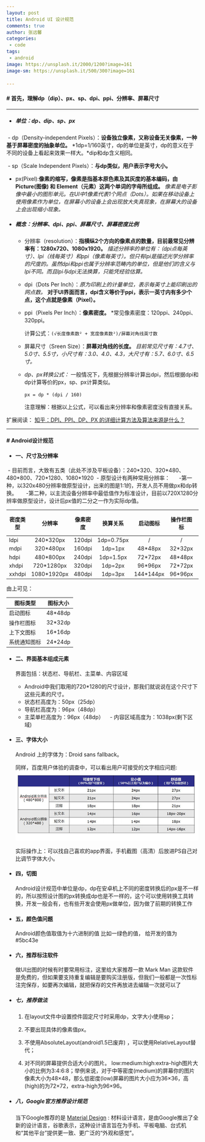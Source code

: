 ```yaml
---
layout: post
title: Android UI 设计规范
comments: true
author: 张远馨
categories:
 - code
tags:
 - android
image: https://unsplash.it/2000/1200?image=161
image-sm: https://unsplash.it/500/300?image=161

---
```



#### # 首先，理解dp（dip）、px、sp、dpi、ppi、分辨率、屏幕尺寸

---

+ ##### _单位：dp、dip、sp、px_
  - dp（Density-independent Pixels）：**设备独立像素，又称设备无关像素，一种基于屏幕密度的抽象单位。** *1dp=1/160英寸，dp的单位是英寸，dp的意义在于不同的设备上看起来效果一样大。*dip和dp含义相同。

  - sp（Scale Independent Pixels）：**与dp类似，用户表示字号大小。**

  - px(Pixel):**像素的缩写，像素是指基本原色素及其灰度的基本编码，由 Picture(图像) 和 Element（元素）这两个单词的字母所组成。** *像素是电子影像中最小的图形单元。在UI中1像素代表1个网点（Dots）。如果在移动设备上使用像素作为单位，在屏幕小的设备上会出现放大失真现象，在屏幕大的设备上会出现缩小现象。*

+ ##### _概念：分辨率、dpi、ppi、屏幕尺寸、屏幕密度比例_

  - 分辨率（resolution）：**指横纵2个方向的像素点的数量，目前最常见分辨率有：1280x720、1080x1920。** *描述分辨率的单位有：（dpi点每英寸）、lpi（线每英寸）和ppi（像素每英寸）。但只有lpi是描述光学分辨率的尺度的。虽然dpi和ppi也属于分辨率范畴内的单位，但是他们的含义与lpi不同。而且lpi与dpi无法换算，只能凭经验估算。*

  - dpi（Dots Per Inch）：*原为印刷上的计量单位，表示每英寸上能印刷出的网点数。*  **对于UI界面而言，dpi含义等价于ppi，表示一英寸内有多少个点，这个点就是像素（Pixel）。**

  - ppi（Pixels Per Inch）：**像素密度。** *常见像素密度：120ppi、240ppi、320ppi。

    计算公式：`(√长度像素数² + 宽度像素数²)/屏幕对角线英寸数`

  - 屏幕尺寸（Sreen Size）：**屏幕对角线的长度。** *目前常见尺寸有：4.7寸、5.0寸、5.5寸，小尺寸有：3.0、4.0、4.3，大尺寸有：5.7、6.0寸、6.5寸。*

  - _dp、px转换公式：_
  一般情况下，先根据分辨率计算出dpi，然后根据dpi和dp计算等价的px，sp、px计算类似。

    `px = dp * (dpi / 160)`

    注意理解：根据以上公式，可以看出来分辨率和像素密度没有直接关系。

扩展阅读：
[知乎：DPI、PPI、DP、PX 的详细计算方法及算法来源是什么？](https://www.zhihu.com/question/21220154)

---
#### # Android设计规范

+ #### 一、尺寸及分辨率
  - 目前而言，大致有五类（此处不涉及平板设备）：240\*320、320\*480、480\*800、720\*1280、1080\*1920
  - 原型设计有两种常用分辨率：
      -第一种，以320x480分辨率做原型设计，出来的图是1:1的，开发人员不用做px和dp转换。
      -第二种，以主流设备分辨率中最低值作为标准设计，目前以720X1280分辨率做原型设计，设计后px值的二分之一作为实际dp值。


| 密度类型 | 分辨率 | 像素密度 | 换算关系 | 启动图标|操作栏图标| 上下文图标| 系统通知图标(白色)|
| --- | :---: | :---: | :---: | :---: | :---: | :---: | :---: |
| ldpi| 240\*320px | 120dpi | 1dp=0.75px |/|/|/|/|
| mdpi| 320\*480px | 160dpi | 1dp=1px |48\*48px|32\*32px|16\*16px |24\*24px|
| hdpi| 480\*800px | 240dpi | 1dp=1.5px |72\*72px|48\*48px|24\*24px |36\*36px|
| xhdpi| 720\*1280px | 320dpi | 1dp=2px |96\*96px|72\*72px|32\*32px |48\*48px|
| xxhdpi| 1080\*1920px | 480dpi | 1dp=3px |144\*144px|96\*96px|48\*48px |72\*72px|

由上可见：

|图标类型|图标大小|
| --- | :---: |
|启动图标|48\*48dp|
|操作栏图标|32\*32dp|
|上下文图标|16\*16dp|
|系统通知图标|24\*24dp|

+ #### 二、界面基本组成元素
    界面包括：状态栏、导航栏、主菜单、内容区域
    - Android中我们取用的720*1280的尺寸设计，那我们就说说在这个尺寸下这些元素的尺寸。
    - 状态栏高度为：50px（25dp）
    - 导航栏高度为：96px（48dp）
    - 主菜单栏高度为：96px（48dp）
    - 内容区域高度为：1038px(剩下区域)

+ #### 三、字体大小
    Android 上的字体为：Droid sans fallback。

    同样，百度用户体验的调查中，可以看出用户可接受的文字相应问题:
    ![android字体大小示例图](/assets/images/2017-01-10/android_font_1.png)

    实际操作上：可以找自己喜欢的app界面，手机截图（高清）后放进PS自己对比调节字体大小。
+ #### 四，切图
    Android设计规范中单位是dp，dp在安卓机上不同的密度转换后的px是不一样的，所以按照设计图的px转换成dp也是不一样的，这个可以使用转换工具转换，开发一般会有，也有些开发会使用px做单位，因为做了前期的转换工作
+ #### 五，颜色值问题
    Android颜色值取值为十六进制的值 比如一绿色的值， 给开发的值为 #5bc43e

+ #### 六，推荐标注软件
    做UI出图的时候有时要常用标注，这里给大家推荐一款 Mark Man  这款软件是免费的，但如果要支持重复编辑是要购买注册版，但我们一般都是一次性标注完保存，如要再次编辑，就把保存的文件再放进去编辑一次就可以了

+ ##### 七，推荐做法
  1. 在layout文件中设置控件固定尺寸时采用dp，文字大小使用sp；

  2. 不要出现具体的像素值px。

  3. 不使用AbsoluteLayout(android1.5已废弃) ，可以使用RelativeLayout替代；

  4. 对不同的屏幕提供合适大小的图片。
  low:medium:high:extra-high图片大小的比例为3:4:6:8；举例来说，对于中等密度(medium)的屏幕你的图片像素大小为48×48，那么低密度(low)屏幕的图片大小应为36×36，高(high)的为72×72，extra-high为96×96。

+ ##### 八，Google官方推荐设计规范
  当下Google推荐的是 [Material Design](https://material.io/) : 材料设计语言，是由Google推出了全新的设计语言，谷歌表示，这种设计语言旨在为手机、平板电脑、台式机和“其他平台”提供更一致、更广泛的“外观和感觉”。
